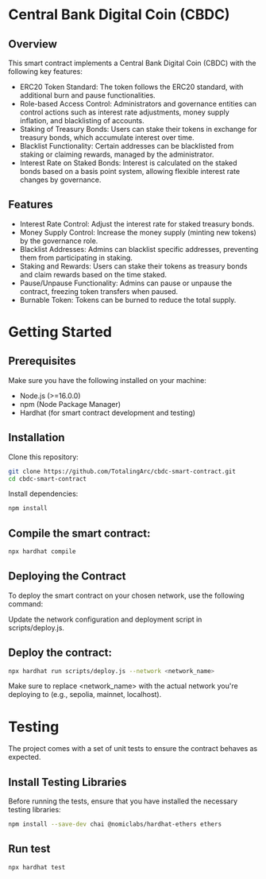 # Central Bank Digital Coin (CBDC)

## Overview
This smart contract implements a Central Bank Digital Coin (CBDC) with the following key features:

- ERC20 Token Standard: The token follows the ERC20 standard, with additional burn and pause functionalities.
- Role-based Access Control: Administrators and governance entities can control actions such as interest rate adjustments, money supply inflation, and blacklisting of accounts.
- Staking of Treasury Bonds: Users can stake their tokens in exchange for treasury bonds, which accumulate interest over time.
- Blacklist Functionality: Certain addresses can be blacklisted from staking or claiming rewards, managed by the administrator.
- Interest Rate on Staked Bonds: Interest is calculated on the staked bonds based on a basis point system, allowing flexible interest rate changes by governance.

## Features
- Interest Rate Control: Adjust the interest rate for staked treasury bonds.
- Money Supply Control: Increase the money supply (minting new tokens) by the governance role.
- Blacklist Addresses: Admins can blacklist specific addresses, preventing them from participating in staking.
- Staking and Rewards: Users can stake their tokens as treasury bonds and claim rewards based on the time staked.
- Pause/Unpause Functionality: Admins can pause or unpause the contract, freezing token transfers when paused.
- Burnable Token: Tokens can be burned to reduce the total supply.


# Getting Started
## Prerequisites
Make sure you have the following installed on your machine:

- Node.js (>=16.0.0)
- npm (Node Package Manager)
- Hardhat (for smart contract development and testing)

## Installation
Clone this repository:

```bash
git clone https://github.com/TotalingArc/cbdc-smart-contract.git
cd cbdc-smart-contract
```

Install dependencies:

```bash
npm install
```
## Compile the smart contract:

``` bash
npx hardhat compile
```
## Deploying the Contract
To deploy the smart contract on your chosen network, use the following command:

Update the network configuration and deployment script in scripts/deploy.js.

## Deploy the contract:

```bash
npx hardhat run scripts/deploy.js --network <network_name>
```

Make sure to replace <network_name> with the actual network you're deploying to (e.g., sepolia, mainnet, localhost).

# Testing
The project comes with a set of unit tests to ensure the contract behaves as expected. 

## Install Testing Libraries
Before running the tests, ensure that you have installed the necessary testing libraries:

```bash
npm install --save-dev chai @nomiclabs/hardhat-ethers ethers
```

## Run test

```bash
npx hardhat test
```

